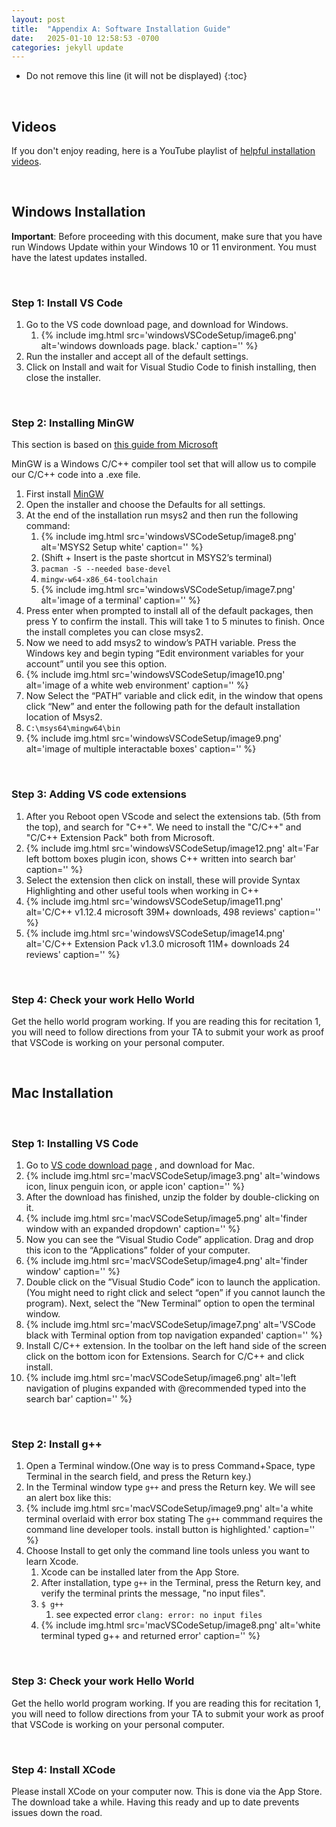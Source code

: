 ```yaml
---
layout: post
title:  "Appendix A: Software Installation Guide"
date:   2025-01-10 12:58:53 -0700
categories: jekyll update
---
```



* Do not remove this line (it will not be displayed)
{:toc}

&nbsp;
&nbsp;
&nbsp;
## Videos
If you don't enjoy reading, here is a YouTube playlist of [helpful installation videos](https://www.youtube.com/playlist?list=PL8ID6FG_UGW8QJD0ygZQbBcStUn268Axi).


&nbsp;
&nbsp;
&nbsp;
## Windows Installation
**Important**: Before proceeding with this document, make sure that you have run Windows Update within your Windows 10 or 11 environment. You must have the latest updates installed. 

&nbsp;
&nbsp;
### Step 1: Install VS Code
1. Go to the VS code download page, and download for Windows.
    1. {% include img.html src='windowsVSCodeSetup/image6.png' alt='windows downloads page. black.' caption='' %}
1. Run the installer and accept all of the default settings.
1. Click on Install and wait for Visual Studio Code to finish installing, then close the installer.

&nbsp;
&nbsp;
### Step 2: Installing MinGW
This section is based on [this guide from Microsoft](https://code.visualstudio.com/docs/cpp/config-mingw)

MinGW is a Windows C/C++ compiler tool set that will allow us to compile our C/C++ code into a .exe file.

1. First install [MinGW](https://github.com/msys2/msys2-installer/releases/download/2023-05-26/msys2-x86_64-20230526.exe)
1. Open the installer and choose the Defaults for all settings.
1. At the end of the installation run msys2 and then run the following command:
    1. {% include img.html src='windowsVSCodeSetup/image8.png' alt='MSYS2 Setup white' caption='' %}
    1. (Shift + Insert is the paste shortcut in MSYS2’s terminal)
    1. `pacman -S --needed base-devel`
    1. `mingw-w64-x86_64-toolchain`
    1. {% include img.html src='windowsVSCodeSetup/image7.png' alt='image of a terminal' caption='' %}
1. Press enter when prompted to install all of the default packages, then press Y to confirm the install. This will take 1 to 5 minutes to finish. Once the install completes you can close msys2.
1. Now we need to add msys2 to window’s PATH variable. Press the Windows key and begin typing  “Edit environment variables for your account” until you see this option.
1. {% include img.html src='windowsVSCodeSetup/image10.png' alt='image of a white web environment' caption='' %}
1. Now Select the “PATH” variable and click edit, in the window that opens click “New” and enter the following path for the default installation location of Msys2.
1. `C:\msys64\mingw64\bin`
1. {% include img.html src='windowsVSCodeSetup/image9.png' alt='image of multiple interactable boxes' caption='' %}

&nbsp;
&nbsp;
### Step 3: Adding VS code extensions

1. After you Reboot open VScode and select the extensions tab. (5th from the top), and search for "C++". We need to install the "C/C++" and "C/C++ Extension Pack" both from Microsoft.
1. {% include img.html src='windowsVSCodeSetup/image12.png' alt='Far left bottom boxes plugin icon, shows C++ written into search bar' caption='' %}
1. Select the extension then click on install, these will provide Syntax Highlighting and other useful tools when working in C++
1. {% include img.html src='windowsVSCodeSetup/image11.png' alt='C/C++ v1.12.4 microsoft 39M+ downloads, 498 reviews' caption='' %}
1. {% include img.html src='windowsVSCodeSetup/image14.png' alt='C/C++ Extension Pack v1.3.0 microsoft 11M+ downloads 24 reviews' caption='' %}

&nbsp;
&nbsp;
### Step 4: Check your work Hello World
Get the hello world program working. If you are reading this for recitation 1, you will need to follow directions from your TA to submit your work as proof that VSCode is working on your personal computer.

&nbsp;
&nbsp;
&nbsp;
## Mac Installation

&nbsp;
&nbsp;
### Step 1: Installing VS Code

1. Go to [VS code download page](https://code.visualstudio.com/Download) , and download for Mac.
1. {% include img.html src='macVSCodeSetup/image3.png' alt='windows icon, linux penguin icon, or apple icon' caption='' %}
1. After the download has finished, unzip the folder by double-clicking on it.
1. {% include img.html src='macVSCodeSetup/image5.png' alt='finder window with an expanded dropdown' caption='' %}
1. Now you can see the “Visual Studio Code” application. Drag and drop this icon to the “Applications” folder of your computer. 
1. {% include img.html src='macVSCodeSetup/image4.png' alt='finder window' caption='' %}
1. Double click on the ”Visual Studio Code” icon to launch the application. (You might need to right click and select “open” if you cannot launch the program). Next, select the ”New Terminal” option to open the terminal window.
1. {% include img.html src='macVSCodeSetup/image7.png' alt='VSCode black with Terminal option from top navigation expanded' caption='' %}
1. Install C/C++ extension. In the toolbar on the left hand side of the screen click on the bottom icon for Extensions. Search for C/C++ and click install.
1. {% include img.html src='macVSCodeSetup/image6.png' alt='left navigation of plugins expanded with @recommended typed into the search bar' caption='' %}



&nbsp;
&nbsp;
### Step 2: Install g++
1. Open a Terminal window.(One way is to press Command+Space, type Terminal in the search field, and press the Return key.)
1. In the Terminal window type `g++` and press the Return key. We will see an alert box like this:
1. {% include img.html src='macVSCodeSetup/image9.png' alt='a white terminal overlaid with error box stating The `g++` commmand requires the command line developer tools.  install button is highlighted.' caption='' %}
1. Choose Install to get only the command line tools unless you want to learn Xcode.
    1. Xcode can be installed later from the App Store.
    1. After installation, type `g++` in the Terminal, press the Return key, and verify the terminal prints the message, "no input files".
    1. `$ g++`
        1. see expected error `clang: error: no input files`
    1. {% include img.html src='macVSCodeSetup/image8.png' alt='white terminal typed g++ and returned error' caption='' %}

&nbsp;
&nbsp;
### Step 3: Check your work Hello World
Get the hello world program working. If you are reading this for recitation 1, you will need to follow directions from your TA to submit your work as proof that VSCode is working on your personal computer.

&nbsp;
&nbsp;
### Step 4: Install XCode
Please install XCode on your computer now. This is done via the App Store. The download take a while. Having this ready and up to date prevents issues down the road.


